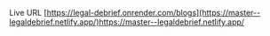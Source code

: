 Live URL [https://legal-debrief.onrender.com/blogs](https://master--legaldebrief.netlify.app/)https://master--legaldebrief.netlify.app/
